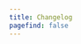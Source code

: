 ```yaml
---
title: Changelog
pagefind: false
---
```





































































